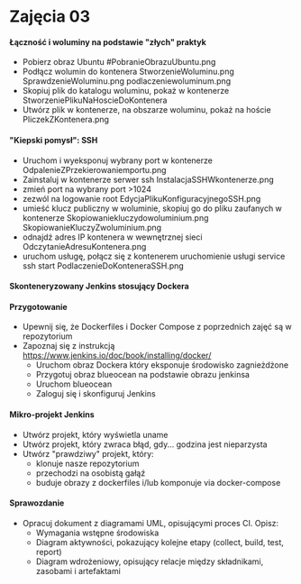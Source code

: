 # Zajęcia 03

#### Łączność i woluminy na podstawie "złych" praktyk

* Pobierz obraz Ubuntu
#PobranieObrazuUbuntu.png
* Podłącz wolumin do kontenera
StworzenieWoluminu.png
SprawdzenieWoluminu.png
podlaczeniewoluminum.png
* Skopiuj plik do katalogu woluminu, pokaż w kontenerze
StworzeniePlikuNaHoscieDoKontenera
* Utwórz plik w kontenerze, na obszarze woluminu, pokaż na hoście
PliczekZKontenera.png

#### "Kiepski pomysł": SSH
* Uruchom i wyeksponuj wybrany port w kontenerze
OdpalenieZPrzekierowaniemportu.png
* Zainstaluj w kontenerze serwer ssh
InstalacjaSSHWkontenerze.png
* zmień port na wybrany port >1024
* zezwól na logowanie root
EdycjaPlikuKonfiguracyjnegoSSH.png
* umieść klucz publiczny w woluminie, skopiuj go do pliku zaufanych w kontenerze
Skopiowaniekluczydowoluminium.png
SkopiowanieKluczyZwoluminium.png
* odnajdź adres IP kontenera w wewnętrznej sieci
OdczytanieAdresuKontenera.png
* uruchom usługę, połącz się z kontenerem
uruchomienie usługi 
service ssh start
PodlaczenieDoKonteneraSSH.png
#### Skonteneryzowany Jenkins stosujący Dockera

#### Przygotowanie
* Upewnij się, że Dockerfiles i Docker Compose z poprzednich zajęć są w repozytorium
* Zapoznaj się z instrukcją https://www.jenkins.io/doc/book/installing/docker/
  * Uruchom obraz Dockera który eksponuje środowisko zagnieżdżone
  * Przygotuj obraz blueocean na podstawie obrazu jenkinsa
  * Uruchom blueocean
  * Zaloguj się i skonfiguruj Jenkins
  
#### Mikro-projekt Jenkins
* Utwórz projekt, który wyświetla uname
* Utwórz projekt, który zwraca błąd, gdy... godzina jest nieparzysta 
* Utwórz "prawdziwy" projekt, który:
  * klonuje nasze repozytorium
  * przechodzi na osobistą gałąź
  * buduje obrazy z dockerfiles i/lub komponuje via docker-compose
  
#### Sprawozdanie
* Opracuj dokument z diagramami UML, opisującymi proces CI. Opisz:
  * Wymagania wstępne środowiska
  * Diagram aktywności, pokazujący kolejne etapy (collect, build, test, report)
  * Diagram wdrożeniowy, opisujący relacje między składnikami, zasobami i artefaktami
